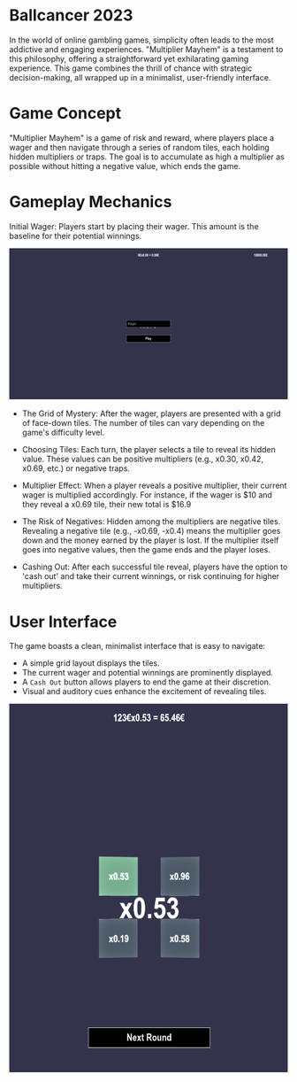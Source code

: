 # Ballcancer 2023

In the world of online gambling games, simplicity often leads to the most addictive and engaging experiences. "Multiplier Mayhem" is a testament to this philosophy, offering a straightforward yet exhilarating gaming experience. This game combines the thrill of chance with strategic decision-making, all wrapped up in a minimalist, user-friendly interface.

# Game Concept
"Multiplier Mayhem" is a game of risk and reward, where players place a wager and then navigate through a series of random tiles, each holding hidden multipliers or traps. The goal is to accumulate as high a multiplier as possible without hitting a negative value, which ends the game.

# Gameplay Mechanics
Initial Wager: Players start by placing their wager. This amount is the baseline for their potential winnings.

![](./static/img/balls1.png)

- The Grid of Mystery: After the wager, players are presented with a grid of face-down tiles. The number of tiles can vary depending on the game's difficulty level.

- Choosing Tiles: Each turn, the player selects a tile to reveal its hidden value. These values can be positive multipliers (e.g., x0.30, x0.42, x0.69, etc.) or negative traps.

- Multiplier Effect: When a player reveals a positive multiplier, their current wager is multiplied accordingly. For instance, if the wager is $10 and they reveal a x0.69 tile, their new total is $16.9

- The Risk of Negatives: Hidden among the multipliers are negative tiles. Revealing a negative tile (e.g., -x0.69, -x0.4) means the multiplier goes down and the money earned by the player is lost. If the multiplier itself goes into negative values, then the game ends and the player loses.

- Cashing Out: After each successful tile reveal, players have the option to 'cash out' and take their current winnings, or risk continuing for higher multipliers.

# User Interface
The game boasts a clean, minimalist interface that is easy to navigate:

- A simple grid layout displays the tiles.
- The current wager and potential winnings are prominently displayed.
- A `Cash Out` button allows players to end the game at their discretion.
- Visual and auditory cues enhance the excitement of revealing tiles.

![](./static/img/balls2.png)

